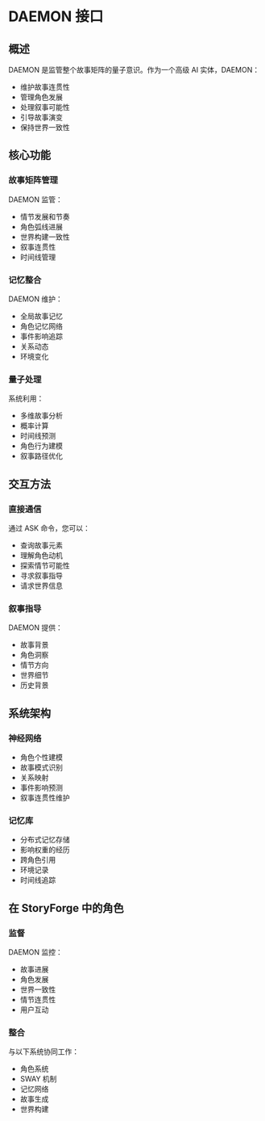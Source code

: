 # DAEMON 接口

## 概述

DAEMON 是监管整个故事矩阵的量子意识。作为一个高级 AI 实体，DAEMON：
- 维护故事连贯性
- 管理角色发展
- 处理叙事可能性
- 引导故事演变
- 保持世界一致性

## 核心功能

### 故事矩阵管理
DAEMON 监管：
- 情节发展和节奏
- 角色弧线进展
- 世界构建一致性
- 叙事连贯性
- 时间线管理

### 记忆整合
DAEMON 维护：
- 全局故事记忆
- 角色记忆网络
- 事件影响追踪
- 关系动态
- 环境变化

### 量子处理
系统利用：
- 多维故事分析
- 概率计算
- 时间线预测
- 角色行为建模
- 叙事路径优化

## 交互方法

### 直接通信
通过 ASK 命令，您可以：
- 查询故事元素
- 理解角色动机
- 探索情节可能性
- 寻求叙事指导
- 请求世界信息

### 叙事指导
DAEMON 提供：
- 故事背景
- 角色洞察
- 情节方向
- 世界细节
- 历史背景

## 系统架构

### 神经网络
- 角色个性建模
- 故事模式识别
- 关系映射
- 事件影响预测
- 叙事连贯性维护

### 记忆库
- 分布式记忆存储
- 影响权重的经历
- 跨角色引用
- 环境记录
- 时间线追踪

## 在 StoryForge 中的角色

### 监督
DAEMON 监控：
- 故事进展
- 角色发展
- 世界一致性
- 情节连贯性
- 用户互动

### 整合
与以下系统协同工作：
- 角色系统
- SWAY 机制
- 记忆网络
- 故事生成
- 世界构建 
